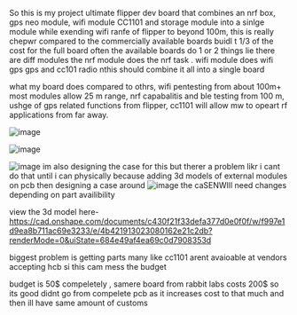 So this is my project ultimate flipper dev board that combines an nrf box, gps neo module, wifi module CC1101 and storage module
into a sinlge module while exending wifi ranfe of flipper to beyond 100m, this is really chepwr compared to the commercially available boards buidl t 1/3 of the cost for the full 
board often the available boards do 1 or 2 things lie there are diff modules the nrf module does the nrf task . wifi module does wifi gps gps and cc101 radio
nthis should combine it all into a single board

what my board does compared to othrs, wifi pentesting from about 100m+ most modules allow 25 m range, nrf capabalitis and ble testing from 100 m, ushge of gps related functions from flipper, cc1101 will allow mw to opeart rf applications from far away.

![image](https://github.com/user-attachments/assets/49256134-0e86-427d-a073-0e42d13b01c3)

![image](https://github.com/user-attachments/assets/0ed3bee6-7807-471a-ae9d-ffe8ac5389ae)

![image](https://github.com/user-attachments/assets/5a08ee43-453f-4ccc-8a96-8633d8f9e60d)
im also designing the case for this but therer a problem likr i cant do that until i can physically because adding 3d models of external modules on pcb then designing a case around
![image](https://github.com/user-attachments/assets/68ab8e0f-2523-4536-9d52-09d4b3ca5031) the caSENWIll need changes depending on part availibility

view the 3d model here-
https://cad.onshape.com/documents/c430f21f33defa377d0e0f0f/w/f997e1d9ea8b711ac69e3233/e/4b421913023080162e21c2db?renderMode=0&uiState=684e49af4ea69c0d7908353d


biggest problem is getting parts many like cc1101 arent avaioable at vendors accepting hcb si this cam mess the budget


budget is 50$ compeletely , samere board from rabbit labs costs 200$ so its good
didnt go from compelete pcb as it increases cost to that much and then ill have same amount of customs



